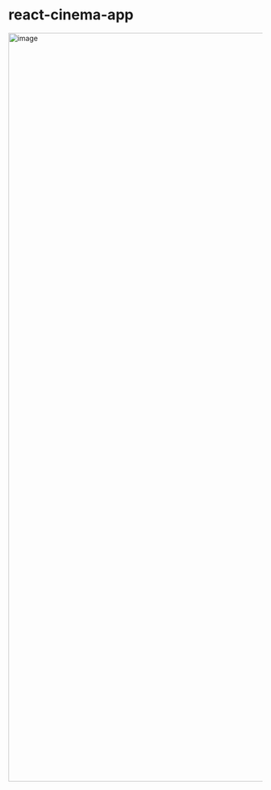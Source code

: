 # react-cinema-app
<img width="1486" alt="image" src="https://user-images.githubusercontent.com/72199699/189137177-16b5bf3b-51fc-4c71-84e3-3eff336ebfe2.png">
